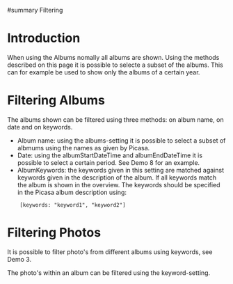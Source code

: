 ﻿#summary Filtering

# Introduction #

When using the Albums nomally all albums are shown. Using the methods described
on this page it is possible to selecte a subset of the albums. This can for
example be used to show only the albums of a certain year.

# Filtering Albums #

The albums shown can be filtered using three methods: on album name, on date and
on keywords.

  * Album name: using the albums-setting it is possible to select a subset of albmums using the names as given by Picasa.
  * Date: using the albumStartDateTime and albumEndDateTime it is possible to select a certain period. See Demo 8 for an example.
  * AlbumKeywords: the keywords given in this setting are matched against keywords given in the description of the album. If all keywords match the album is shown in the overview. The keywords should be specified in the Picasa album description using:

```
    [keywords: "keyword1", "keyword2"]
```

# Filtering Photos #

It is possible to filter photo's from different albums using keywords, see Demo 3.

The photo's within an album can be filtered using the keyword-setting.
